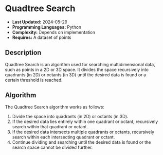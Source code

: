 # Quadtree Search

- **Last Updated:** 2024-05-29
- **Programming Languages:** Python
- **Complexity:** Depends on implementation
- **Requires:** A dataset of points

## Description

Quadtree Search is an algorithm used for searching multidimensional data, such as points in a 2D or 3D space. It divides the space recursively into quadrants (in 2D) or octants (in 3D) until the desired data is found or a certain threshold is reached.

## Algorithm

The Quadtree Search algorithm works as follows:

1. Divide the space into quadrants (in 2D) or octants (in 3D).
2. If the desired data lies entirely within one quadrant or octant, recursively search within that quadrant or octant.
3. If the desired data intersects multiple quadrants or octants, recursively search within each intersecting quadrant or octant.
4. Continue dividing and searching until the desired data is found or the search space cannot be divided further.
